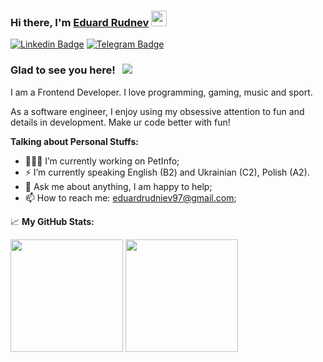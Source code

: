 ### Hi there, I'm <a href="https://eduard-rudnev.herokuapp.com/" target="_blank">Eduard Rudnev</a> <img src="https://media.giphy.com/media/hvRJCLFzcasrR4ia7z/giphy.gif" width="25px">

[![Linkedin Badge](https://img.shields.io/badge/-LinkedIn-0e76a8?style=flat-square&logo=Linkedin&logoColor=white)](https://www.linkedin.com/in/eduardrudnev/)
[![Telegram Badge](https://img.shields.io/badge/-Telegram-0088cc?style=flat-square&logo=Telegram&logoColor=white)](https://t.me/eduardrudnev)

### Glad to see you here! &nbsp; ![](https://visitor-badge.glitch.me/badge?page_id=EddyRock.EddyRock)

I am a Frontend Developer. I love programming, gaming, music and sport.

As a software engineer, I enjoy using my obsessive attention to fun and details in development. Make ur code better with fun!

**Talking about Personal Stuffs:**

- 👨🏻‍💻 I’m currently working on PetInfo;
- ⚡ I’m currently speaking English (B2) and Ukrainian (C2), Polish (A2).
- 💬 Ask me about anything, I am happy to help;
- 📫 How to reach me: eduardrudniev97@gmail.com;

📈 **My GitHub Stats:**

<p>
  <img height="180em" src="https://github-readme-stats.vercel.app/api?username=EddyRock&show_icons=true&hide_border=true&&count_private=true&include_all_commits=true" />
  <img height="180em" src="https://github-readme-stats.vercel.app/api/top-langs/?username=EddyRock&exclude_repo=KNN-Image-Classification&show_icons=true&hide_border=true&layout=compact&langs_count=8"/>
</p>
